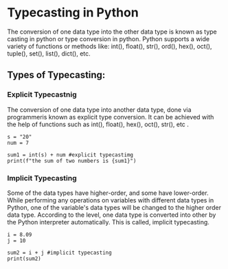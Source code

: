 # Typecasting in Python

The conversion of one data type into the other data type is known as type casting in python or type conversion in python.
Python supports a wide variety of functions or methods like: int(), float(), str(), ord(), hex(), oct(), tuple(), set(), list(), dict(), etc.

## Types of Typecasting: 

### Explicit Typecastnig
The conversion of one data type into another data type, done via programmeris known as explicit type conversion.
It can be achieved with the help of functions such as int(), float(), hex(), oct(), str(), etc .

```
s = "20"
num = 7

sum1 = int(s) + num #explicit typecastimg
print(f"the sum of two numbers is {sum1}")
```

### Implicit Typecasting
Some of the data types have higher-order, and some have lower-order. While performing any operations on variables with different data types in Python, one of the variable's data types will be changed to the higher order data type. According to the level, one data type is converted into other by the Python interpreter automatically. This is called, implicit typecasting.

```
i = 8.09
j = 10

sum2 = i + j #implicit typecasting
print(sum2)
```
